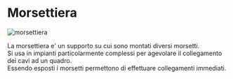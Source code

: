 # Morsettiera  

![morsettiera](https://user-images.githubusercontent.com/7195133/198840955-485648c1-7352-4acb-b3e6-47006e9ad3f7.jpg)

La morsettiera e' un supporto su cui sono montati diversi morsetti.  
Si usa in impianti particolarmente complessi per agevolare il collegamento dei cavi ad un quadro.  
Essendo esposti i morsetti permettono di effettuare collegamenti immediati.  

